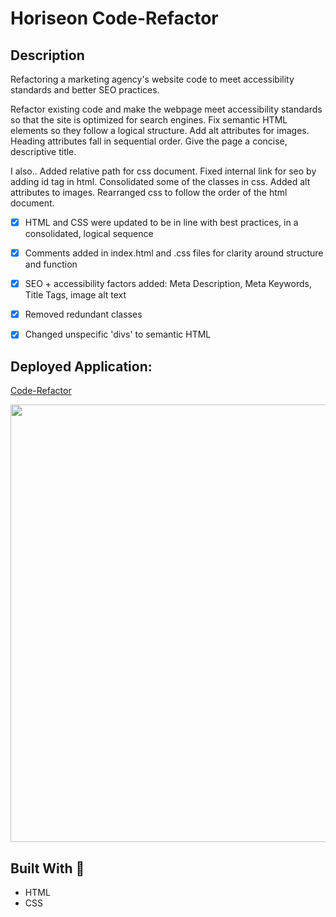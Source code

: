 # Horiseon Code-Refactor

## Description
Refactoring a marketing agency's website code  to meet accessibility standards and better SEO practices.

Refactor existing code and make the webpage meet accessibility standards so that the site is optimized for search engines.
Fix semantic HTML elements so they follow a logical structure. Add alt attributes for images. Heading attributes fall in sequential order. Give the page a concise, descriptive title.

I also..
Added relative path for css document. Fixed internal link for seo by adding id tag in html. Consolidated some of the classes in css. Added alt attributes to images. Rearranged css to follow the order of the html document.

- [x] HTML and CSS were updated to be in line with best practices, in a consolidated, logical sequence
- [x] Comments added in index.html and .css files for clarity around structure and function
- [x] SEO + accessibility factors added: Meta Description, Meta Keywords, Title Tags, image alt text
- [x] Removed redundant classes
- [x] Changed unspecific 'divs' to semantic HTML


## Deployed Application:
[Code-Refactor](https://pamelac21.github.io/Code-Refactor/)

<img src="https://user-images.githubusercontent.com/87335354/169622360-31b33d88-dff8-412d-ba1c-be56b8bedc3e.jpg" height="700" >


## Built With :toolbox: 
- HTML
- CSS

